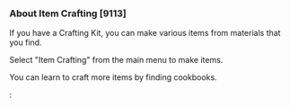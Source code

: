 ### About Item Crafting [9113]

If you have a Crafting Kit, you can make various items from materials that you find.

Select "Item Crafting" from the main menu to make items.

You can learn to craft more items by finding cookbooks.

: